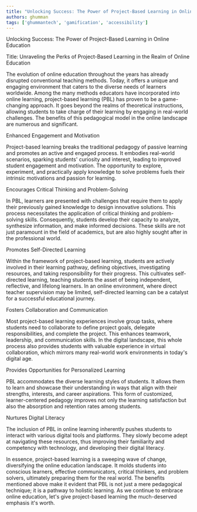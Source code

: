 ```yaml
---
title: "Unlocking Success: The Power of Project-Based Learning in Online Education"  # Wrap the title in double quotes
authors: ghumman
tags: ['ghummantech', 'gamification', 'accessibility']
---
```


Unlocking Success: The Power of Project-Based Learning in Online Education
<!-- truncate -->

Title: Unraveling the Perks of Project-Based Learning in the Realm of Online Education 

The evolution of online education throughout the years has already disrupted conventional teaching methods. Today, it offers a unique and engaging environment that caters to the diverse needs of learners worldwide. Among the many methods educators have incorporated into online learning, project-based learning (PBL) has proven to be a game-changing approach. It goes beyond the realms of theoretical instructions, allowing students to take charge of their learning by engaging in real-world challenges. The benefits of this pedagogical model in the online landscape are numerous and significant.

Enhanced Engagement and Motivation

Project-based learning breaks the traditional pedagogy of passive learning and promotes an active and engaged process. It embodies real-world scenarios, sparking students' curiosity and interest, leading to improved student engagement and motivation. The opportunity to explore, experiment, and practically apply knowledge to solve problems fuels their intrinsic motivations and passion for learning.

Encourages Critical Thinking and Problem-Solving

In PBL, learners are presented with challenges that require them to apply their previously gained knowledge to design innovative solutions. This process necessitates the application of critical thinking and problem-solving skills. Consequently, students develop their capacity to analyze, synthesize information, and make informed decisions. These skills are not just paramount in the field of academics, but are also highly sought after in the professional world.

Promotes Self-Directed Learning

Within the framework of project-based learning, students are actively involved in their learning pathway, defining objectives, investigating resources, and taking responsibility for their progress. This cultivates self-directed learning, teaching students the asset of being independent, reflective, and lifelong learners. In an online environment, where direct teacher supervision may be limited, self-directed learning can be a catalyst for a successful educational journey.

Fosters Collaboration and Communication 

Most project-based learning experiences involve group tasks, where students need to collaborate to define project goals, delegate responsibilities, and complete the project. This enhances teamwork, leadership, and communication skills. In the digital landscape, this whole process also provides students with valuable experience in virtual collaboration, which mirrors many real-world work environments in today's digital age.

Provides Opportunities for Personalized Learning

PBL accommodates the diverse learning styles of students. It allows them to learn and showcase their understanding in ways that align with their strengths, interests, and career aspirations. This form of customized, learner-centered pedagogy improves not only the learning satisfaction but also the absorption and retention rates among students.

Nurtures Digital Literacy

The inclusion of PBL in online learning inherently pushes students to interact with various digital tools and platforms. They slowly become adept at navigating these resources, thus improving their familiarity and competency with technology, and developing their digital literacy.

In essence, project-based learning is a sweeping wave of change, diversifying the online education landscape. It molds students into conscious learners, effective communicators, critical thinkers, and problem solvers, ultimately preparing them for the real world. The benefits mentioned above make it evident that PBL is not just a mere pedagogical technique; it is a pathway to holistic learning. As we continue to embrace online education, let's give project-based learning the much-deserved emphasis it's worth.
